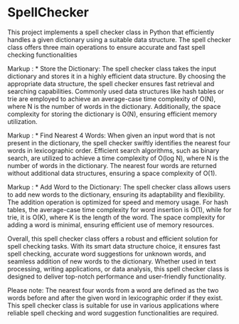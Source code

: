 # SpellChecker
This project implements a spell checker class in Python that efficiently handles a given dictionary using a suitable data structure. The spell checker class offers three main operations to ensure accurate and fast spell checking functionalities

 Markup : * Store the Dictionary:
The spell checker class takes the input dictionary and stores it in a highly efficient data structure. By choosing the appropriate data structure, the spell checker ensures fast retrieval and searching capabilities. Commonly used data structures like hash tables or trie are employed to achieve an average-case time complexity of O(N), where N is the number of words in the dictionary. Additionally, the space complexity for storing the dictionary is O(N), ensuring efficient memory utilization.

 Markup : * Find Nearest 4 Words:
When given an input word that is not present in the dictionary, the spell checker swiftly identifies the nearest four words in lexicographic order. Efficient search algorithms, such as binary search, are utilized to achieve a time complexity of O(log N), where N is the number of words in the dictionary. The nearest four words are returned without additional data structures, ensuring a space complexity of O(1).

 Markup : * Add Word to the Dictionary:
The spell checker class allows users to add new words to the dictionary, ensuring its adaptability and flexibility. The addition operation is optimized for speed and memory usage. For hash tables, the average-case time complexity for word insertion is O(1), while for trie, it is O(K), where K is the length of the word. The space complexity for adding a word is minimal, ensuring efficient use of memory resources.

Overall, this spell checker class offers a robust and efficient solution for spell checking tasks. With its smart data structure choice, it ensures fast spell checking, accurate word suggestions for unknown words, and seamless addition of new words to the dictionary. Whether used in text processing, writing applications, or data analysis, this spell checker class is designed to deliver top-notch performance and user-friendly functionality.

Please note: The nearest four words from a word are defined as the two words before and after the given word in lexicographic order if they exist. This spell checker class is suitable for use in various applications where reliable spell checking and word suggestion functionalities are required.
